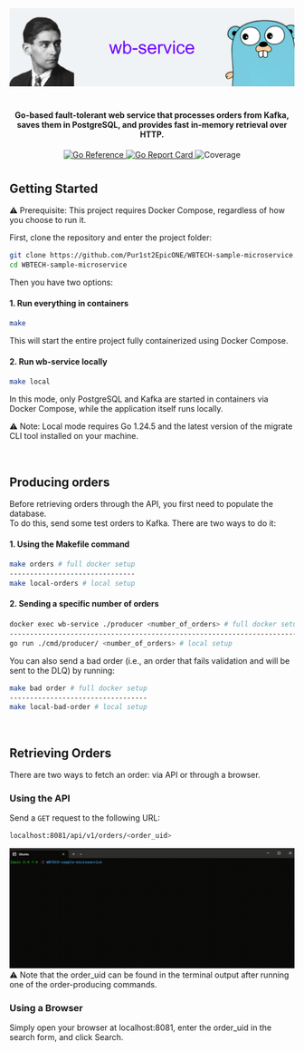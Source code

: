 ![wb-service banner](assets/banner.png)
<h1>

<h4 align="center">Go-based fault-tolerant web service that processes orders from Kafka, saves them in PostgreSQL, and provides fast in-memory retrieval over HTTP.</h4>

<p align="center">
  <a href="https://pkg.go.dev/github.com/Pur1st2EpicONE/WBTECH-sample-microservice">
    <img src="https://pkg.go.dev/badge/github.com/Pur1st2EpicONE/WBTECH-sample-microservice.svg" alt="Go Reference">
  </a>
  <a href="https://goreportcard.com/report/github.com/Pur1st2EpicONE/WBTECH-sample-microservice">
    <img alt="Go Report Card" src="https://img.shields.io/badge/go_report-A%2B-blue?style=flat-square&color=%23007D9C">
  </a>
  <img src="https://img.shields.io/badge/coverage-70.2%25_-blue?style=flat-square&color=%23007D9C" alt="Coverage">
</p>
<h1>

## Getting Started

⚠️ Prerequisite:
This project requires Docker Compose, regardless of how you choose to run it.  

First, clone the repository and enter the project folder:

```bash
git clone https://github.com/Pur1st2EpicONE/WBTECH-sample-microservice.git
cd WBTECH-sample-microservice
```
Then you have two options:

#### 1. Run everything in containers
```bash
make
```

This will start the entire project fully containerized using Docker Compose.

#### 2. Run wb-service locally
```bash
make local
```
In this mode, only PostgreSQL and Kafka are started in containers via Docker Compose, while the application itself runs locally.

⚠️ Note:
Local mode requires Go 1.24.5 and the latest version of the migrate CLI tool installed on your machine.

<br>

## Producing orders

Before retrieving orders through the API, you first need to populate the database.  
To do this, send some test orders to Kafka. There are two ways to do it:

#### 1. Using the Makefile command
```bash
make orders # full docker setup  
-------------------------------
make local-orders # local setup
```
#### 2. Sending a specific number of orders
```bash
docker exec wb-service ./producer <number_of_orders> # full docker setup
------------------------------------------------------------------------
go run ./cmd/producer/ <number_of_orders> # local setup
```
You can also send a bad order (i.e., an order that fails validation and will be sent to the DLQ) by running:
```bash
make bad order # full docker setup
----------------------------------
make local-bad-order # local setup
```

<br>

## Retrieving Orders

There are two ways to fetch an order: via API or through a browser.

### Using the API
Send a `GET` request to the following URL:

```bash
localhost:8081/api/v1/orders/<order_uid>
```
![making order example gif](assets/making_order.gif)
⚠️ Note that the order_uid can be found in the terminal output after running one of the order-producing commands.

### Using a Browser

Simply open your browser at localhost:8081, enter the order_uid in the search form, and click Search.
